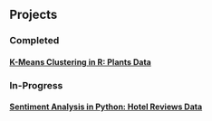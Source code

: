 ## Projects

### Completed
#### [K-Means Clustering in R: Plants Data]( https://github.com/arielseidman/Plants.git)

### In-Progress
#### [Sentiment Analysis in Python: Hotel Reviews Data](https://github.com/arielseidman/Hotels.git) 
<!---#### Technical Skills: Python, R, SQL, Matlab, Stata

## Education 			        		
- B.S., Mathematics Theory and Computation; B.A., Economics | The University of California, Santa Cruz (_December 2023_)

Senior Reserach Paper: Mathematics for Machine Learning

## Work Experience
**Business Analytics Extern @ HP (_February 2024 - March 2024_)**

**Machine Learning Researcher @ Tech4Good (_June 2023 - December 2023_)**

**Economics Tutor @ The University of California, Santa Cruz (_March 2022 - June 2022_)**

**Mathematics Tutor @ The University of California, Santa Cruz (_September 2021 - March 2022_)** 

## <code style="color : blue">Projects</code>-->

<!---## <code style="color : blue">Publications</code>

### UC Santa Cruz Senior Research Paper: Mathematics for Machine Learning
 ### [Algorithm for Solving System of Equations with Gaussian Elimination in Matlab](https://github.com/arielseidman/Gaussian-Elimination/blob/main/gauss_e2.m) 

### Jacobi and Gauss-Seidel Algorithms in Matlab

-->

<!---              ### Algorithm for Row Reduction Using Inverse of Matrix in Matlab -->

